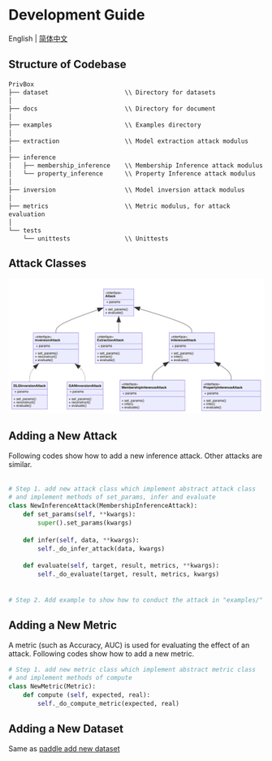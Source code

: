 # Development Guide
English | [简体中文](./README_cn.md)

## Structure of Codebase
```
PrivBox
├── dataset                     \\ Directory for datasets
│
├── docs                        \\ Directory for document
│
├── examples                    \\ Examples directory
│
├── extraction                  \\ Model extraction attack modulus
│
├── inference
│   ├── membership_inference    \\ Membership Inference attack modulus
│   └── property_inference      \\ Property Inference attack modulus
│
├── inversion                   \\ Model inversion attack modulus
│
├── metrics                     \\ Metric modulus, for attack evaluation
│
└── tests
    └── unittests               \\ Unittests

```
## Attack Classes

<p align="center">
  <img src="images/Attacks.png?raw=true" width="700" title="PrivBox Framework">
</p>


## Adding a New Attack

Following codes show how to add a new inference attack. Other attacks are similar.

```python

# Step 1. add new attack class which implement abstract attack class
# and implement methods of set_params, infer and evaluate
class NewInferenceAttack(MembershipInferenceAttack):
    def set_params(self, **kwargs):
        super().set_params(kwargs)

    def infer(self, data, **kwargs):
        self._do_infer_attack(data, kwargs)

    def evaluate(self, target, result, metrics, **kwargs):
        self._do_evaluate(target, result, metrics, kwargs)


# Step 2. Add example to show how to conduct the attack in "examples/" dir

```

## Adding a New Metric

A metric (such as Accuracy, AUC) is used for evaluating the effect of an attack. Following codes show how to add a new metric.

```python
# Step 1. add new metric class which implement abstract metric class
# and implement methods of compute
class NewMetric(Metric):
    def compute (self, expected, real):
        self._do_compute_metric(expected, real)

```

## Adding a New Dataset

Same as  [paddle add new dataset](https://www.paddlepaddle.org.cn/documentation/docs/en/api/paddle/io/Dataset_en.html)

